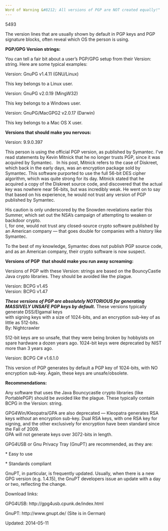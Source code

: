 ```yaml
---
Word of Warning &#8212; All versions of PGP are NOT created equally!"
---
```

5493


<p>The version lines that are usually shown by default in PGP keys and PGP signature blocks, often reveal which OS the person is using.</p>
<p><strong><span class="bbc_u">PGP/GPG Version strings:</span></strong></p>
<p>You can tell a fair bit about a user&#8217;s PGP/GPG setup from their Version: string. Here are some typical examples:</p>
<p>Version: GnuPG v1.4.11 (GNU/Linux)</p>
<p>This key belongs to a Linux user.</p>
<p>Version: GnuPG v2.0.19 (MingW32)</p>
<p>This key belongs to a Windows user.</p>
<p>Version: GnuPG/MacGPG2 v2.0.17 (Darwin)</p>
<p>This key belongs to a Mac OS X user.</p>
<p><strong><span class="bbc_u">Versions that should make you nervous:</span></strong></p>
<p>Version: 9.9.0.397</p>
<p>This person is using the official PGP version, as published by Symantec. I&#8217;ve read statements by Kevin Mitnick that he no longer trusts PGP, since it was acquired by Symantec.   In his post, Mitnick refers to the case of Diskreet, which back in the early days, was an encryption package sold by Symantec. This software purported to use the full 56-bit DES cipher algorithm, which was quite strong for its day. Mitnick stated that he acquired a copy of the Diskreet source code, and discovered that the actual key was nowhere near 56-bits, but was incredibly weak. He went on to say that based on his experience, he would not trust any version of PGP published by Symantec.</p>
<p>His caution is only underscored by the Snowden revelations earlier this Summer, which set out the NSA&#8217;s campaign of attempting to weaken or backdoor crypto.<br/>
I, for one, would not trust any closed-source crypto software published by an American company &#8212; that goes double for companies with a history like Symantec.</p>
<p>To the best of my knowledge, Symantec does not publish PGP source code, and as an American company, their crypto software is now suspect.</p>
<p><strong><span class="bbc_u">Versions of PGP  that should make you run away screaming: </span></strong></p>
<p>Versions of PGP with these Version: strings are based on the BouncyCastle Java crypto libraries. They should be avoided like the plague.</p>
<p>Version: BCPG v1.45<br/>
Version: BCPG v1.47</p>
<p><strong><em>These versions of PGP are absolutely NOTORIOUS for generating MASSIVELY UNSAFE PGP keys by default.</em></strong> These versions typically generate DSS/Elgamal keys<br/>
with signing keys with a size of 1024-bits, and an encryption sub-key of as little as 512-bits.<br/>
By: Nightcrawler</p>
<p>512-bit keys are so unsafe, that they were being broken by hobbyists on spare hardware a dozen years ago. 1024-bit keys were deprecated by NIST more than 3 years ago.</p>
<p>Version: BCPG C# v1.6.1.0</p>
<p>This version of PGP generates by default a PGP key of 1024-bits, with NO encryption sub-key. Again, these keys are unsafe/obsolete.</p>
<p><strong><span class="bbc_u">Recommendations: </span></strong></p>
<p>Any software that uses the Java Bouncycastle crypto libraries (like PortablePGP) should be avoided like the plague. These typically contain BCPG in the Version: string.</p>
<p>GPG4Win/Kleopatra/GPA are also deprecated &#8212; Kleopatra generates RSA keys <em>without</em> an encryption sub-key. Dual RSA keys, with one RSA key for signing, and the other exclusively for encryption have been standard since the Fall of 2009.<br/>
GPA will not generate keys over 3072-bits in length.</p>
<p>GPG4USB or Gnu Privacy Tray (GnuPT) are recommended, as they are:</p>
<p>* Easy to use</p>
<p>* Standards compliant</p>
<p>GnuPT, in particular, is frequently updated. Usually, when there is a new GPG version (e.g. 1.4.15), the GnuPT developers issue an update with a day or two, reflecting the change.</p>
<p>Download links:</p>
<p>GPG4USB: http://gpg4usb.cpunk.de/index.html</p>
<p>GnuPT: http://www.gnupt.de/ (Site is in German)</p>

Updated: 2014-05-11

